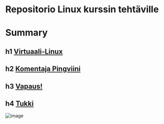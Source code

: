# Repositorio Linux kurssin tehtäville

# Summary

## h1 [Virtuaali-Linux](https://github.com/divrrv/pingviini/blob/main/h1.md)

## h2 [Komentaja Pingviini](https://github.com/divrrv/pingviini/blob/main/h2.md)

## h3 [Vapaus!](https://github.com/divrrv/pingviini/blob/main/h3.md)

## h4 [Tukki](https://github.com/divrrv/pingviini/blob/main/h4.md)

![image](https://user-images.githubusercontent.com/112497215/215332453-715f22b8-b497-498e-9438-750d75bde58c.png)

